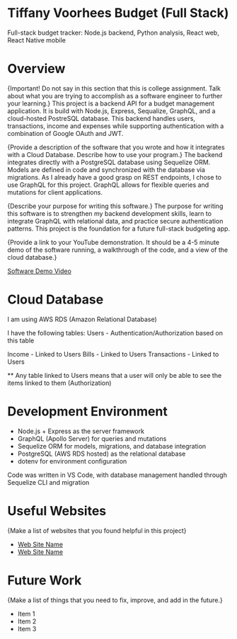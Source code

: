# Tiffany Voorhees Budget (Full Stack)
Full-stack budget tracker: Node.js backend, Python analysis, React web, React Native mobile

# Overview
{Important! Do not say in this section that this is college assignment. Talk about what you are trying to accomplish as a software engineer to further your learning.}
This project is a backend API for a budget management application.  It is build with Node.js, Express, Sequalize, GraphQL, and a cloud-hosted PostreSQL database. This backend handles users, transactions, income and expenses while supporting authentication with a combination of Google OAuth and JWT.

{Provide a description of the software that you wrote and how it integrates with a Cloud Database. Describe how to use your program.}
The backend integrates directly with a PostgreSQL database using Sequelize ORM. Models are defined in code and synchronized with the database via migrations. As I already have a good grasp on REST endpoints, I chose to use GraphQL for this project. GraphQL allows for flexible queries and mutations for client applications.

{Describe your purpose for writing this software.}
The purpose for writing this software is to strengthen my backend development skills, learn to integrate GraphQL with relational data, and practice secure authentication patterns.  This project is the foundation for a future full-stack budgeting app.

{Provide a link to your YouTube demonstration. It should be a 4-5 minute demo of the software running, a walkthrough of the code, and a view of the cloud database.}

[Software Demo Video](http://youtube.link.goes.here)

# Cloud Database

I am using AWS RDS (Amazon Relational Database)

I have the following tables:
Users - Authentication/Authorization based on this table

Income - Linked to Users
Bills - Linked to Users
Transactions - Linked to Users

** Any table linked to Users means that a user will only be able to see the items linked to them (Authorization)

# Development Environment

- Node.js + Express as the server framework
- GraphQL (Apollo Server) for queries and mutations
- Sequelize ORM for models, migrations, and database integration
- PostgreSQL (AWS RDS hosted) as the relational database
- dotenv for environment configuration

Code was written in VS Code, with database management handled through Sequelize CLI and migration

# Useful Websites

{Make a list of websites that you found helpful in this project}

- [Web Site Name](http://url.link.goes.here)
- [Web Site Name](http://url.link.goes.here)

# Future Work

{Make a list of things that you need to fix, improve, and add in the future.}

- Item 1
- Item 2
- Item 3